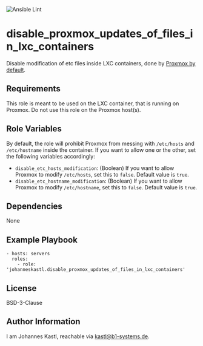 ![Ansible Lint](https://github.com/johanneskastl/ansible-role-disable_proxmox_updates_of_files_in_lxc_containers/workflows/Ansible%20Lint/badge.svg)

disable_proxmox_updates_of_files_in_lxc_containers
=========

Disable modification of etc files inside LXC containers, done by [Proxmox by default](https://pve.proxmox.com/wiki/Linux_Container#_guest_operating_system_configuration).

Requirements
------------

This role is meant to be used on the LXC container, that is running on Proxmox. Do not use this role on the Proxmox host(s).

Role Variables
--------------

By default, the role will prohibit Proxmox from messing with `/etc/hosts` and `/etc/hostname` inside the container. If you want to allow one or the other, set the following variables accordingly:

- `disable_etc_hosts_modification`: (Boolean) If you want to allow Proxmox to modify `/etc/hosts`, set this to `false`. Default value is `true`.
- `disable_etc_hostname_modification`: (Boolean) If you want to allow Proxmox to modify `/etc/hostname`, set this to `false`. Default value is `true`.

Dependencies
------------

None

Example Playbook
----------------

    - hosts: servers
      roles:
        - role: 'johanneskastl.disable_proxmox_updates_of_files_in_lxc_containers'

License
-------

BSD-3-Clause

Author Information
------------------

I am Johannes Kastl, reachable via kastl@b1-systems.de.
